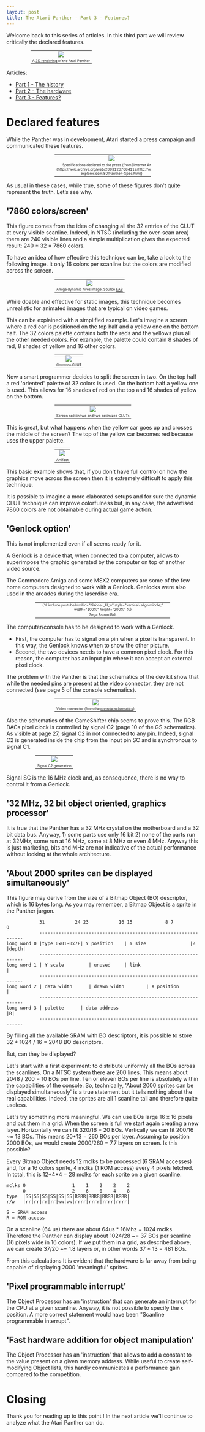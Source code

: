 ```yaml
---
layout: post
title: The Atari Panther - Part 3 - Features?
---
```


Welcome back to this series of articles. In this third part we will review critically the declared features.

<table style="width:75%;font-size:65%;margin:auto;text-align:center;">
  <tr>
    <td><img src="{{ site.url }}/images/atari-panther-2/image_0.png"></td>
  </tr>
  <tr>
    <td>A <a href="https://imgur.com/a/lbdFc">3D rendering</a> of the Atari Panther</td>
  </tr>
</table>

Articles:
* [Part 1 - The history](../Atari-Panther-Part-1/)
* [Part 2 - The hardware](../Atari-Panther-Part-2/)
* [Part 3 - Features?](../Atari-Panther-Part-3/)

# Declared features

While the Panther was in development, Atari started a press campaign and communicated these features.

<table style="width:50%;font-size:65%;margin:auto;text-align:center;">
  <tr>
    <td><img style="vertical-align:middle;" src="{{ site.url }}/images/atari-panther-3/image_7.png"></td>
  </tr>
  <tr>
    <td>Specifications declared to the press (from [Internet Archive](https://web.archive.org/web/20031207084119/http://www.atari-explorer.com:80/Panther-Spec.htm))</td>
  </tr>
</table>

As usual in these cases, while true, some of these figures don’t quite represent the truth. Let’s see why.

## '7860 colors/screen'
This figure comes from the idea of changing all the 32 entries of the CLUT at every visible scanline. Indeed, in NTSC (including the over-scan area) there are 240 visible lines and a simple multiplication gives the expected result: 240 * 32 = 7860 colors.

To have an idea of how effective this technique can be, take a look to the following image. It only 16 colors per scanline but the colors are modified across the screen.

<table style="width:50%;font-size:65%;margin:auto;text-align:center;">
  <tr>
    <td><img style="vertical-align:middle;" src="{{ site.url }}/images/atari-panther-3/scavengers_oni_step_final.png"></td>
  </tr>
  <tr>
    <td>Amiga dynamic hires image. Source <a href="http://eab.abime.net/showthread.php?t=86837">EAB</a> </td>
  </tr>
</table>

While doable and effective for static images, this technique becomes unrealistic for animated images that are typical on video games.

This can be explained with a simplified example. Let's imagine a screen where a red car is positioned on the top half and a yellow one on the bottom half.
The 32 colors palette contains both the reds and the yellows plus all the other needed colors. For example, the palette could contain 8 shades of red, 8 shades of yellow and 16 other colors.

<table style="width:50%;font-size:65%;margin:auto;text-align:center;">
  <tr>
    <td><img style="vertical-align:middle;" src="{{ site.url }}/images/atari-panther-3/cars1.png"></td>
  </tr>
  <tr>
    <td>Common CLUT</td>
  </tr>
</table>

Now a smart programmer decides to split the screen in two.
On the top half a red 'oriented' palette of 32 colors is used. On the bottom half a yellow one is used.
This allows for 16 shades of red on the top and 16 shades of yellow on the bottom.

<table style="width:50%;font-size:65%;margin:auto;text-align:center;">
  <tr>
    <td><img style="vertical-align:middle;" src="{{ site.url }}/images/atari-panther-3/cars2.png"></td>
  </tr>
  <tr>
    <td>Screen split in two and two optimized CLUTs</td>
  </tr>
</table>

This is great, but what happens when the yellow car goes up and crosses the middle of the screen?
The top of the yellow car becomes red because uses the upper palette.

<table style="width:50%;font-size:65%;margin:auto;text-align:center;">
  <tr>
    <td><img style="vertical-align:middle;" src="{{ site.url }}/images/atari-panther-3/cars3.png"></td>
  </tr>
  <tr>
    <td>Artifact</td>
  </tr>
</table>

This basic example shows that, if you don't have full control on how the graphics move across the screen then it is extremely difficult to apply this technique.

It is possible to imagine a more elaborated setups and for sure the dynamic CLUT technique can improve colorfulness but, in any case, the advertised 7860 colors are not obtainable during actual game action.

## 'Genlock option'

This is not implemented even if all seems ready for it.

A Genlock is a device that, when connected to a computer, allows to superimpose the graphic generated by the computer on top of another video source.

The Commodore Amiga and some MSX2 computers are some of the few home computers designed to work with a Genlock. Genlocks were also used in the arcades during the laserdisc era.

<table style="width:70%;font-size:65%;margin:auto;text-align:center;">
  <tr>
    <td>{% include youtube.html id="lSYcceu_H_w" style="vertical-align:middle;" width="100%" height="200%" %}</td>
  </tr>
  <tr>
    <td>Sega Astron Belt</td>
  </tr>
</table>

The computer/console has to be designed to work with a Genlock.
* First, the computer has to signal on a pin when a pixel is transparent. In this way, the Genlock knows when to show the other picture.
* Second, the two devices needs to have a common pixel clock. For this reason, the computer has an input pin where it can accept an external pixel clock.

The problem with the Panther is that the schematics of the dev kit show that while the needed pins are present at the video connector, they are not connected (see page 5 of the console schematics).

<table style="width:50%;font-size:65%;margin:auto;text-align:center;">
  <tr>
    <td><img style="vertical-align:middle;" src="{{ site.url }}/images/atari-panther-3/video-connector.png"></td>
  </tr>
  <tr>
    <td>Video connector (from the <a href="https://www.chzsoft.de/asic-web/console.pdf">console schematics</a>)</td>
  </tr>
</table>

Also the schematics of the GameShifter chip seems to prove this.
The RGB DACs pixel clock is controlled by signal C2 (page 10 of the GS schematics). As visible at page 27, signal C2 in not connected to any pin. Indeed, signal C2 is generated inside the chip from the input pin SC and is synchronous to signal C1.

<table style="width:70%;font-size:65%;margin:auto;text-align:center;">
  <tr>
    <td><img style="vertical-align:middle;" src="{{ site.url }}/images/atari-panther-3/gates1.png"></td>
  </tr>
  <tr>
    <td>Signal C2 generation</td>
  </tr>
</table>

Signal SC is the 16 MHz clock and, as consequence, there is no way to control it from a Genlock.

## '32 MHz, 32 bit object oriented, graphics processor'
It is true that the Panther has a 32 MHz crystal on the motherboard and a 32 bit data bus. Anyway, 1) some parts use only 16 bit 2) none of the parts run at 32MHz, some run at 16 MHz, some at 8 MHz or even 4 MHz. Anyway this is just marketing, bits and MHz are not indicative of the actual performance without looking at the whole architecture.

## 'About 2000 sprites can be displayed simultaneously'
This figure may derive from the size of a Bitmap Object (BO) descriptor, which is 16 bytes long. As you may remember, a Bitmap Object is a sprite in the Panther jargon.

```
            31           24 23           16 15            8 7             0
            ----------------------------------------------------------------
long word 0 |type 0x01-0x7F| Y position    | Y size                |?|depth|
            ----------------------------------------------------------------
long word 1 | Y scale         | unused     | link                          |
            ----------------------------------------------------------------
long word 2 | data width      | drawn width        | X position            |
            ----------------------------------------------------------------
long word 3 | palette      | data address                                |R|
            ----------------------------------------------------------------
```

By filling all the available SRAM with BO descriptors, it is possible to store 32 * 1024 / 16 = 2048 BO descriptors.

But, can they be displayed?

Let's start with a first experiment: to distribute uniformly all the BOs across the scanlines. On a NTSC system there are 200 lines. This means about 2048 / 200 = 10 BOs per line. Ten or eleven BOs per line is absolutely within the capabilities of the console.
So, technically, 'About 2000 sprites can be displayed simultaneously' is a true statement but it tells nothing about the real capabilities. Indeed, the sprites are all 1 scanline tall and therefore quite useless.

Let's try something more meaningful. We can use BOs large 16 x 16 pixels and put them in a grid. When the screen is full we start again creating a new layer. Horizontally we can fit 320/16 = 20 BOs. Vertically we can fit 200/16 ~= 13 BOs. This means 20*13 = 260 BOs per layer. Assuming to position 2000 BOs, we would create 2000/260 = 7.7 layers on screen. Is this possible?

Every Bitmap Object needs 12 mclks to be processed (6 SRAM accesses) and, for a 16 colors sprite, 4 mclks (1 ROM access) every 4 pixels fetched. In total, this is 12+4*4 = 28 mclks for each sprite on a given scanline.

```
mclks 0                 1    1    2    2    2
      0                 2    6    0    4    8
type  |SS|SS|SS|SS|SS|SS|RRRR|RRRR|RRRR|RRRR|
r/w   |rr|rr|rr|rr|ww|ww|rrrr|rrrr|rrrr|rrrr|

S = SRAM access
R = ROM access
```

On a scanline (64 us) there are about 64us * 16Mhz = 1024 mclks. Therefore the Panther can display about 1024/28 ~= 37 BOs per scanline (16 pixels wide in 16 colors). If we put them in a grid, as described above, we can create 37/20 ~= 1.8 layers or, in other words 37 * 13 = 481 BOs.

From this calculations It is evident that the hardware is far away from being capable of displaying 2000 'meaningful' sprites.

## 'Pixel programmable interrupt'
The Object Processor has an 'instruction' that can generate an interrupt for the CPU at a given scanline. Anyway, it is not possible to specify the x position. A more correct statement would have been "Scanline programmable interrupt".

## 'Fast hardware addition for object manipulation'
The Object Processor has an 'instruction' that allows to add a constant to the value present on a given memory address. While useful to create self-modifying Object lists, this hardly communicates a performance gain compared to the competition.

# Closing
Thank you for reading up to this point ! In the next article we'll continue to analyze what the Atari Panther can do.
